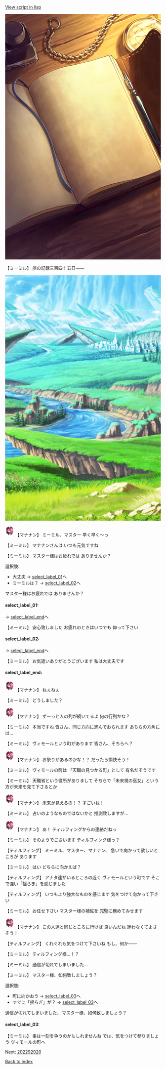 [View script in lisp](../scripts/202292010.txt)

![diary.png](../images/backgrounds/diary.png)

【ミーミル】
旅の記録三百四十五日――

![plain.png](../images/backgrounds/plain.png)

<img src="../images/units/6504011.png" alt="6504011.png" height="34"/>
【マナナン】
ミーミル、マスター
早く早く～っ

【ミーミル】
マナナンさんは
いつも元気ですね

【ミーミル】
マスター様はお疲れでは
ありませんか？

選択肢:
- 大丈夫 → [select_label_01](#select_label_01)へ
- ミーミルは？ → [select_label_02](#select_label_02)へ

マスター様はお疲れでは
ありませんか？

#### select_label_01:
 → [select_label_end](#select_label_end)へ

【ミーミル】
安心致しました
お疲れのときはいつでも
仰って下さい

#### select_label_02:
 → [select_label_end](#select_label_end)へ

【ミーミル】
お気遣いありがとうございます
私は大丈夫です

#### select_label_end:

<img src="../images/units/6504011.png" alt="6504011.png" height="34"/>
【マナナン】
ねぇねぇ

【ミーミル】
どうしました？

<img src="../images/units/6504011.png" alt="6504011.png" height="34"/>
【マナナン】
ずーっと人の列が続いてるよ
何の行列かな？

【ミーミル】
本当ですね
皆さん、同じ方向に進んでおられます
あちらの方角には…

【ミーミル】
ヴィモールという町があります
皆さん、そちらへ？

<img src="../images/units/6504011.png" alt="6504011.png" height="34"/>
【マナナン】
お祭りがあるのかな！？
だったら愉快そう！

【ミーミル】
ヴィモールの町は
「天職の見つかる町」として
有名だそうです

【ミーミル】
天職省という役所がありまして
そちらで「未来視の巫女」という
方が未来を見て下さるとか

<img src="../images/units/6504011.png" alt="6504011.png" height="34"/>
【マナナン】
未来が見えるの！？
すごいね！

【ミーミル】
占いのようなものではないかと
推測致しますが…

<img src="../images/units/6504011.png" alt="6504011.png" height="34"/>
【マナナン】
あ！
ティルフィングからの連絡だねっ

【ミーミル】
そのようでございます
ティルフィング様っ？

【ティルフィング】
ミーミル、マスター、マナナン、
急いで向かって欲しいところが
あります

【ミーミル】
はい
どちらに向かえば？

【ティルフィング】
アナタ達がいるところの近く
ヴィモールという町です
そこで強い「揺らぎ」を感じました

【ティルフィング】
いつもより強大なものを感じます
気をつけて向かって下さい

【ミーミル】
お任せ下さい
マスター様の補佐を
完璧に務めてみせます

<img src="../images/units/6504011.png" alt="6504011.png" height="34"/>
【マナナン】
この人達と同じところに行けば
良いんだね
迷わなくてよさそう！

【ティルフィング】
くれぐれも気をつけて下さいね
もし、何か――

【ミーミル】
ティルフィング様…！？

【ミーミル】
通信が切れてしまいました…

【ミーミル】
マスター様、如何致しましょう？

選択肢:
- 町に向かおう → [select_label_03](#select_label_03)へ
- すでに「揺らぎ」が？ → [select_label_03](#select_label_03)へ

通信が切れてしまいました…
マスター様、如何致しましょう？

#### select_label_03:

【ミーミル】
事は一刻を争うのかもしれませんね
では、気をつけて参りましょう
ヴィモールの町へ


Next: [202292020](202292020.md)

[Back to index](index.md)
